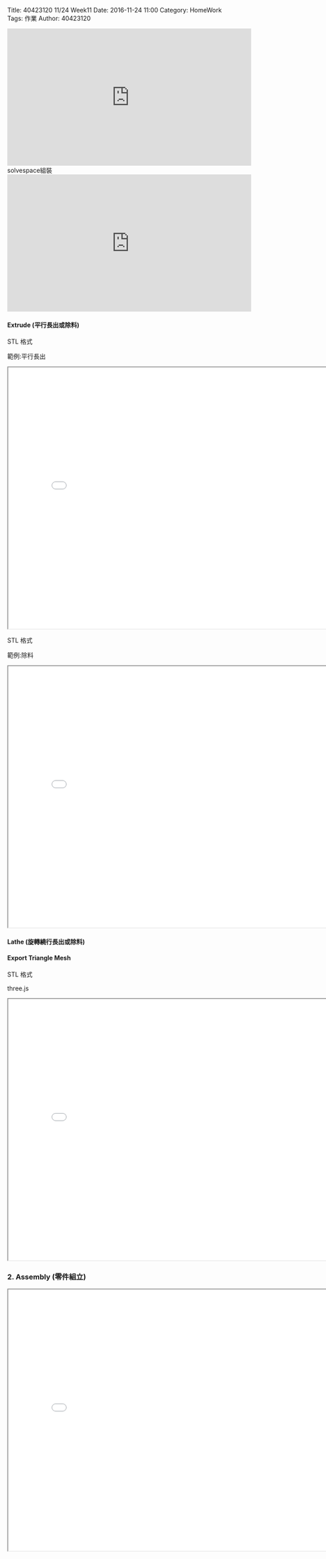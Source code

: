 Title: 40423120 11/24 Week11
Date: 2016-11-24 11:00
Category: HomeWork
Tags: 作業
Author: 40423120

<!-- PELICAN_END_SUMMARY -->

<!-- PELICAN_END_SUMMARY -->

<iframe width="560" height="315" src="https://www.youtube.com/embed/w9NmniIoKIc" frameborder="0" allowfullscreen></iframe>
solvespace組裝
<iframe width="560" height="315" src="https://www.youtube.com/embed/6cGF3uIcaVA" frameborder="0" allowfullscreen></iframe>

#### Extrude (平行長出或除料)
<p>STL 格式</p>
<p>範例:平行長出</p>
<iframe src="./../data/threejs/4042312011241.html" width="800" height="600"></iframe>
<p>STL 格式</p>
<p>範例:除料</p>
<iframe src="./../data/threejs/4042312011243.html" width="800" height="600"></iframe>

#### Lathe (旋轉繞行長出或除料)

#### Export Triangle Mesh

STL 格式

three.js

<iframe src="./../data/threejs/20161201.html" width="800" height="600"></iframe>

### 2. Assembly (零件組立)

<iframe src="./../data/threejs/404231201125.html" width="800" height="600"></iframe>